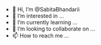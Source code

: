 - 👋 Hi, I’m @SabitaBhandarii
- 👀 I’m interested in ...
- 🌱 I’m currently learning ...
- 💞️ I’m looking to collaborate on ...
- 📫 How to reach me ...

<!---
SabitaBhandarii/SabitaBhandarii is a ✨ special ✨ repository because its `README.md` (this file) appears on your GitHub profile.
You can click the Preview link to take a look at your changes.
--->
